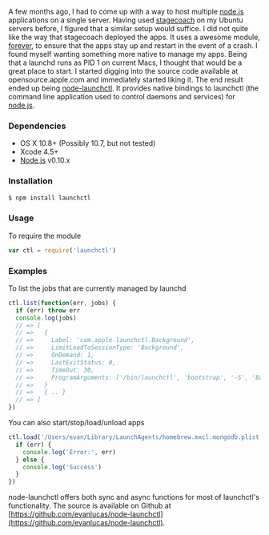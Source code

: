 A few months ago, I had to come up with a way to host multiple [node.js](http://nodejs.org) applications on a single server.  Having used [stagecoach](https://github.com/punkave/stagecoach) on my Ubuntu servers before, I figured that a similar setup would suffice.  I did not quite like the way that stagecoach deployed the apps.  It uses a awesome module, [forever](https://github.com/nodejitsu/forever), to ensure that the apps stay up and restart in the event of a crash.  I found myself wanting something more native to manage my apps.  Being that a launchd runs as PID 1 on current Macs, I thought that would be a great place to start.  I started digging into the source code available at opensource.apple.com and immediately started liking it.  The end result ended up being [node-launchctl](https://github.com/evanlucas/node-launchctl).  It provides native bindings to launchctl (the command line application used to control daemons and services) for [node.js](http://nodejs.org).

### Dependencies
- OS X 10.8+ (Possibly 10.7, but not tested)
- Xcode 4.5+
- [Node.js](http://nodejs.org) v0.10.x

### Installation

```bash
$ npm install launchctl
```

### Usage

To require the module

```javascript
var ctl = require('launchctl')
```

### Examples

To list the jobs that are currently managed by launchd

```javascript
ctl.list(function(err, jobs) {
  if (err) throw err
  console.log(jobs)
  // => [
  // =>   {
  // =>     Label: 'com.apple.launchctl.Background',
  // =>     LimitLoadToSessionType: 'Background',
  // =>     OnDemand: 1,
  // =>     LastExitStatus: 0,
  // =>     TimeOut: 30,
  // =>     ProgramArguments: ['/bin/launchctl', 'bootstrap', '-S', 'Background']
  // =>   }
  // =>   { .. }
  // => ]
})
```

You can also start/stop/load/unload apps

```javascript
ctl.load('/Users/evan/Library/LaunchAgents/homebrew.mxcl.mongodb.plist', function(err) {
  if (err) {
    console.log('Error:', err)
  } else {
    console.log('Success')
  }
})
```

node-launchctl offers both sync and async functions for most of launchctl's functionality.  The source is available on Github at [https://github.com/evanlucas/node-launchctl](https://github.com/evanlucas/node-launchctl).
